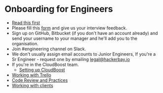# Onboarding for Engineers

- [Read this first](/people-operations/onboarding/README.md)
- Please fill this [form](https://docs.google.com/forms/d/e/1FAIpQLSfClAxu4MqpUxOWsHA8jSKvBVRVSJJMBR1HLb2rAh-B6QELJg/viewform) and give us your interview feedback. 
- Sign up on GitHub, Bitbucket (if you don't have an account already) and send your username to your manager and he'll add you to the organisation.
- Join #engineering channel on Slack.
- We don't usually assign email accounts to Junior Engineers, If you're a Sr Engineer - request one by emailing legal@hackerbay.io
- If you're in the CloudBoost team. 
  - [Setting up CloudBoost](/engineering/cloudboost/setup/README.md)
- [Working with Trello](/engineering/trello/README.md)
- [Code Review and Practices](/engineering/code-review/README.md)
- [Working with clients](/engineering/consulting/clients/README.md)
